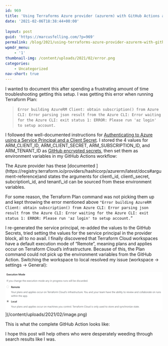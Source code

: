 ```yaml
---
id: 969
title: 'Using Terraforms Azure provider (azurerm) with GitHub Actions and Terraform Cloud'
date: '2021-02-06T18:38:44+00:00'

layout: post
guid: 'https://marcusfelling.com/?p=969'
permalink: /blog/2021/using-terraforms-azure-provider-azurerm-with-github-actions-and-terraform-cloud/
wpmdr_menu:
    - '1'
thumbnail-img: /content/uploads/2021/02/error.png
categories:
    - Uncategorized
nav-short: true
---
```



I wanted to document this after spending a frustrating amount of time troubleshooting getting this setup. I was getting this error when running Terraform Plan:

> `Error building AzureRM Client: obtain subscription() from Azure CLI: Error parsing json result from the Azure CLI: Error waiting for the Azure CLI: exit status 1: ERROR: Please run 'az login' to setup account.`

I followed the well-documented instructions for [Authenticating to Azure using a Service Principal and a Client Secret](https://registry.terraform.io/providers/hashicorp/azurerm/latest/docs/guides/service_principal_client_secret). I stored the 4 values for ARM\_CLIENT\_ID, ARM\_CLIENT\_SECRET, ARM\_SUBSCRIPTION\_ID, and ARM\_TENANT\_ID as [GitHub encrypted secrets](https://docs.github.com/en/actions/reference/encrypted-secrets), then set them as environment variables in my GitHub Actions workflow:

<script src="https://gist.github.com/MarcusFelling/55950d58da2b4a83f061cdaa52f37061.js"></script>The Azure provider has these [documented ](https://registry.terraform.io/providers/hashicorp/azurerm/latest/docs#argument-reference)and states the arguments for client\_id, client\_secret, subcription\_id, and tenant\_id can be sourced from these environment variables.

For some reason, the Terraform Plan command was not picking them up and kept throwing the error mentioned above `"Error building AzureRM Client: obtain subscription() from Azure CLI: Error parsing json result from the Azure CLI: Error waiting for the Azure CLI: exit status 1: ERROR: Please run 'az login' to setup account.`“

I re-generated the service principal, re-added the values to the GitHub Secrets, tried setting the values for the service principal in the provider block, all to no avail. I finally discovered that Terraform Cloud workspaces have a default execution mode of “Remote”, meaning plans and applies occur on Terraform Cloud’s infrastructure. Because of this, the Plan command could not pick up the environment variables from the GitHub Action. Switching the workspace to local resolved my issue (workspace -> settings -> General):

![](/content/uploads/2021/02/image-1024x252.png)](/content/uploads/2021/02/image.png)

This is what the complete GitHub Action looks like:

<script src="https://gist.github.com/MarcusFelling/de04b04ab801b3fb22f0992a3ab79533.js"></script>

I hope this post will help others who were desperately weeding through search results like I was.